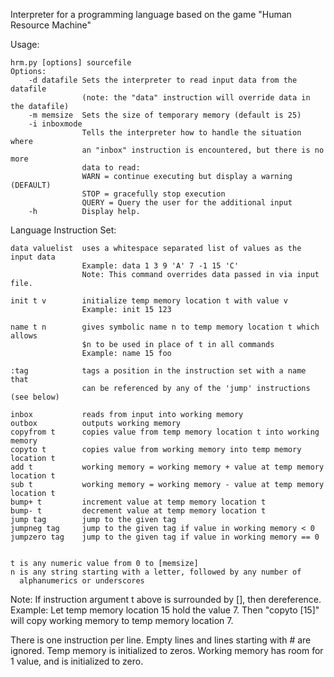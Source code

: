 
Interpreter for a programming language based on the game "Human Resource Machine"

Usage:

    hrm.py [options] sourcefile
    Options:
        -d datafile Sets the interpreter to read input data from the datafile
                    (note: the "data" instruction will override data in the datafile)
        -m memsize  Sets the size of temporary memory (default is 25)
        -i inboxmode        
                    Tells the interpreter how to handle the situation where
                    an "inbox" instruction is encountered, but there is no more
                    data to read:
                    WARN = continue executing but display a warning (DEFAULT)
                    STOP = gracefully stop execution
                    QUERY = Query the user for the additional input
        -h          Display help.

Language Instruction Set:

    data valuelist  uses a whitespace separated list of values as the input data
                    Example: data 1 3 9 'A' 7 -1 15 'C'
                    Note: This command overrides data passed in via input file.

    init t v        initialize temp memory location t with value v
                    Example: init 15 123

    name t n        gives symbolic name n to temp memory location t which allows
                    $n to be used in place of t in all commands
                    Example: name 15 foo

    :tag            tags a position in the instruction set with a name that
                    can be referenced by any of the 'jump' instructions (see below)

    inbox           reads from input into working memory
    outbox          outputs working memory
    copyfrom t      copies value from temp memory location t into working memory
    copyto t        copies value from working memory into temp memory location t
    add t           working memory = working memory + value at temp memory location t
    sub t           working memory = working memory - value at temp memory location t
    bump+ t         increment value at temp memory location t
    bump- t         decrement value at temp memory location t
    jump tag        jump to the given tag
    jumpneg tag     jump to the given tag if value in working memory < 0
    jumpzero tag    jump to the given tag if value in working memory == 0


    t is any numeric value from 0 to [memsize]
    n is any string starting with a letter, followed by any number of
      alphanumerics or underscores

Note:
    If instruction argument t above is surrounded by [], then dereference.
    Example: Let temp memory location 15 hold the value 7.
    Then "copyto [15]" will copy working memory to temp memory location 7.

There is one instruction per line.
Empty lines and lines starting with # are ignored.
Temp memory is initialized to zeros.
Working memory has room for 1 value, and is initialized to zero.
